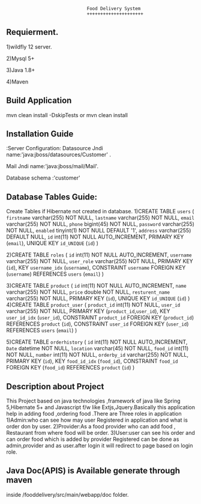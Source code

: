                                   Food Delivery System
                                  +++++++++++++++++++++
                                  
                                  
Requierment.
------------
1)wildfly 12 server.

2)Mysql 5+
                                  
3)Java 1.8+

4)Maven

Build Application
------------------

mvn clean install -DskipTests
or
mvn clean install


Installation Guide
--------------------


:Server Configuration:
Datasource Jndi name:'java:jboss/datasources/Customer' .

Mail Jndi name:'java:jboss/mail/Mail'.

Database schema :'customer'



Database Tables Guide:
----------------------
Create Tables if Hibernate not created in database.
1)CREATE TABLE `users` (
  `firstname` varchar(255) NOT NULL,
  `lastname` varchar(255) NOT NULL,
  `email` varchar(255) NOT NULL,
  `phone` bigint(45) NOT NULL,
  `password` varchar(255) NOT NULL,
  `enabled` tinyint(1) NOT NULL DEFAULT '1',
  `address` varchar(255) DEFAULT NULL,
  `id` int(11) NOT NULL AUTO_INCREMENT,
  PRIMARY KEY (`email`),
  UNIQUE KEY `id_UNIQUE` (`id`)
) 

2)CREATE TABLE `roles` (
  `id` int(11) NOT NULL AUTO_INCREMENT,
  `username` varchar(255) NOT NULL,
  `user_role` varchar(255) NOT NULL,
  PRIMARY KEY (`id`),
  KEY `username_idx` (`username`),
  CONSTRAINT `username` FOREIGN KEY (`username`) REFERENCES `users` (`email`)
) 

3)CREATE TABLE `product` (
  `id` int(11) NOT NULL AUTO_INCREMENT,
  `name` varchar(255) NOT NULL,
  `price` double NOT NULL,
  `resturent_name` varchar(255) NOT NULL,
  PRIMARY KEY (`id`),
  UNIQUE KEY `id_UNIQUE` (`id`)
) 
4)CREATE TABLE `product_user` (
  `product_id` int(11) NOT NULL,
  `user_id` varchar(255) NOT NULL,
  PRIMARY KEY (`product_id`,`user_id`),
  KEY `user_id_idx` (`user_id`),
  CONSTRAINT `product_id` FOREIGN KEY (`product_id`) REFERENCES `product` (`id`),
  CONSTRAINT `user_id` FOREIGN KEY (`user_id`) REFERENCES `users` (`email`)
) 

5)CREATE TABLE `orderhistory` (
  `id` int(11) NOT NULL AUTO_INCREMENT,
  `Date` datetime NOT NULL,
  `location` varchar(45) NOT NULL,
  `food_id` int(11) NOT NULL,
  `number` int(11) NOT NULL,
  `orderby_id` varchar(255) NOT NULL,
  PRIMARY KEY (`id`),
  KEY `food_id_idx` (`food_id`),
  CONSTRAINT `food_id` FOREIGN KEY (`food_id`) REFERENCES `product` (`id`)
) 



Description about Project
---------------------------
This Project based on java technologies ,framework of java like Spring 5,Hibernate 5+ and Javascript f/w like Extjs,Jquery.Basically this application help in adding food ,ordering food .There are Three roles in application 
1)Admin:who can see how may user Registered in application and what is order don by user.
2)Provider:As a food provider who can add food , Restaurant  from where food will be order.
3)User:user can see his order and can order food which is added by provider
Registered can be done as admin,provider and as user.after login it will redirect to page based on login role.

Java Doc(APIS) is Available generate through maven 
---------------------------------------------------
inside /fooddelivery/src/main/webapp/doc folder.





                                 